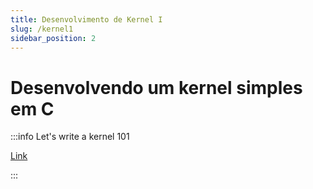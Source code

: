 ```yaml
---
title: Desenvolvimento de Kernel I
slug: /kernel1
sidebar_position: 2
---
```


# Desenvolvendo um kernel simples em C

:::info Let's write a kernel 101

[Link](https://arjunsreedharan.org/post/82710718100/kernels-101-lets-write-a-kernel)

:::
